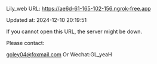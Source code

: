 Lily_web URL: https://ae6d-61-165-102-156.ngrok-free.app

Updated at: 2024-12-10 20:19:51

If you cannot open this URL, the server might be down.

Please contact: 

goley04@foxmail.com Or Wechat:GL_yeaH